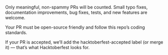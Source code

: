 Only meaningful, non-spammy PRs will be counted. Small typo fixes, documentation improvements, bug fixes, tests, and new features are welcome.

Your PR must be open-source friendly and follow this repo’s coding standards.

If your PR is accepted, we’ll add the hacktoberfest-accepted label (or merge it) — that’s what Hacktoberfest looks for.
